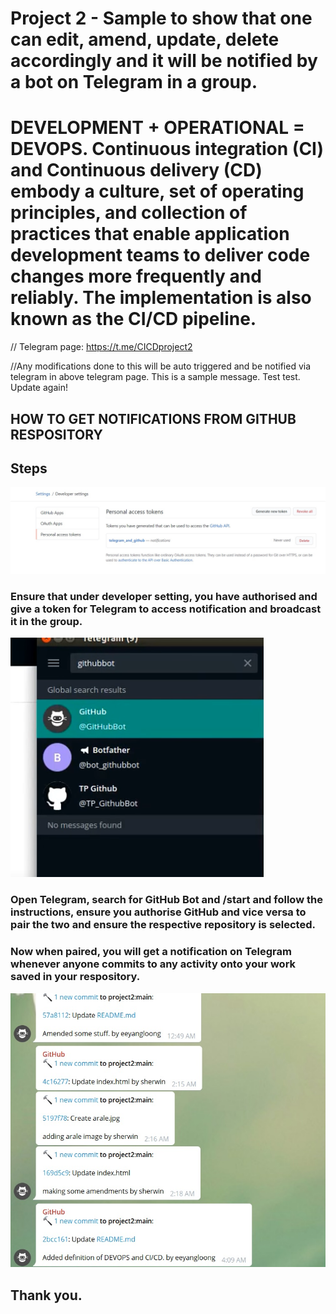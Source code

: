 # Project 2 - Sample to show that one can edit, amend, update, delete accordingly and it will be notified by a bot on Telegram in a group.
# DEVELOPMENT + OPERATIONAL = DEVOPS. Continuous integration (CI) and Continuous delivery (CD) embody a culture, set of operating principles, and collection of practices that enable application development teams to deliver code changes more frequently and reliably. The implementation is also known as the CI/CD pipeline.

// Telegram page: https://t.me/CICDproject2

//Any modifications done to this will be auto triggered and be notified via telegram in above telegram page. This is a sample message. Test test. Update again!

## HOW TO GET NOTIFICATIONS FROM GITHUB RESPOSITORY

## Steps
![](devsettingtoken.jpg)
### Ensure that under developer setting, you have authorised and give a token for Telegram to access notification and broadcast it in the group.

![](githubbottelegram.png)
### Open Telegram, search for GitHub Bot and /start and follow the instructions, ensure you authorise GitHub and vice versa to pair the two and ensure the respective repository is selected.

### Now when paired, you will get a notification on Telegram whenever anyone commits to any activity onto your work saved in your respository.

![](telegramscreenshot.jpg)

## Thank you.
